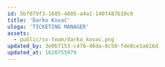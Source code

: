 ```yaml
---
id: 5bf079f3-1685-4805-a4a1-140f487b10c0
title: 'Darko Kovač'
uloga: 'TICKETING MANAGER'
assets:
  - public/sv-team/darko_kovac.png
updated_by: 3e0b7153-c478-46da-8c50-fde8ce1a616d
updated_at: 1620755979
---
```

